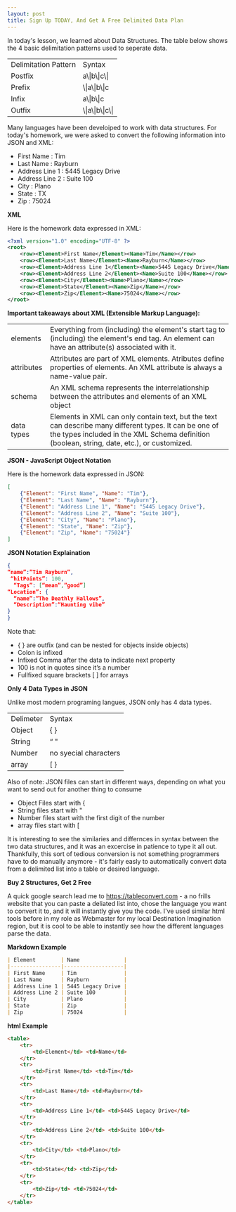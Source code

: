 ```yaml
---
layout: post
title: Sign Up TODAY, And Get A Free Delimited Data Plan
---
```


In today's lesson, we learned about Data Structures. The table below shows the 4 basic delimitation patterns used to seperate data. 

<table>
    <tr>
        <td>Delimitation Pattern     </td>
        <td>Syntax</td>
    </tr>
    <tr>
        <td>Postfix</td>
        <td>a\|b\|c\|</td>
    </tr>
    <tr>
        <td>Prefix</td>
        <td>\|a\|b\|c</td>
    </tr>
    <tr>
        <td>Infix</td>
        <td>a\|b\|c</td>
    </tr>
    <tr>
        <td>Outfix</td>
        <td>\|a\|b\|c\|</td>
    </tr>
</table>


Many languages have been develoiped to work with data structures. For today's homework, we were asked to convert the following information into JSON and XML:

*  First Name : Tim 
*  Last Name : Rayburn 
*  Address Line 1 : 5445 Legacy Drive 
*  Address Line 2 : Suite 100
*  City : Plano 
*  State : TX 
*  Zip : 75024
 

**XML**

Here is the homework data expressed in XML:


```xml
<?xml version="1.0" encoding="UTF-8" ?>
<root>
    <row><Element>First Name</Element><Name>Tim</Name></row>
    <row><Element>Last Name</Element><Name>Rayburn</Name></row>
    <row><Element>Address Line 1</Element><Name>5445 Legacy Drive</Name></row>
    <row><Element>Address Line 2</Element><Name>Suite 100</Name></row>
    <row><Element>City</Element><Name>Plano</Name></row>
    <row><Element>State</Element><Name>Zip</Name></row>
    <row><Element>Zip</Element><Name>75024</Name></row>
</root>
```

**Important takeaways about XML (Extensible Markup Language):**




<table>
        <tr>
        <td>elements</td>
        <td>Everything from (including) the element's start tag to (including) the element's end tag. An element can have an attribute(s) associated with it.</td>
    </tr>
    <tr>
        <td>attributes</td>
        <td>Attributes are part of XML elements. Atributes define properties of elements. An XML attribute is always a name-value pair.</td>
    </tr>
    <tr>
        <td>schema</td>
        <td>An XML schema represents the interrelationship between the attributes and elements of an XML object</td>
    </tr>
    <tr>
        <td>data types</td>
        <td>Elements in XML can only contain text, but the text can describe many different types. It can be one of the types included in the XML Schema definition (boolean, string, date, etc.), or customized.</td>
    </tr>
</table>


**JSON - JavaScript Object Notation**

Here is the homework data expressed in JSON:

```json
[
    {"Element": "First Name", "Name": "Tim"},
    {"Element": "Last Name", "Name": "Rayburn"},
    {"Element": "Address Line 1", "Name": "5445 Legacy Drive"},
    {"Element": "Address Line 2", "Name": "Suite 100"},
    {"Element": "City", "Name": "Plano"},
    {"Element": "State", "Name": "Zip"},
    {"Element": "Zip", "Name": "75024"}
]
```

**JSON Notation Explaination**

```json
{
“name”:”Tim Rayburn”, 
 “hitPoints”: 100,
  “Tags”: [“mean”,”good”] 
“Location”: {
  “name”:”The Deathly Hallows”,
  “Description”:“Haunting vibe”
}
}
```

Note that:
* {  } are outfix (and can be nested for objects inside objects)
* Colon is infixed
* Infixed Comma after the data to indicate next property
* 100 is not in quotes since it’s a number
* Fullfixed square brackets [  ] for arrays
                 

**Only 4 Data Types in JSON**

Unlike most modern programing langues, JSON only has 4 data types. 

<table>
    <tr>
        <td>Delimeter</td>
        <td>Syntax</td>
    </tr>
    <tr>
        <td>Object</td>
        <td>{  } </td>
    </tr>
    <tr>
        <td>String</td>
        <td>“     "</td>
    </tr>
    <tr>
        <td>Number</td>
        <td>no syecial characters</td>
    </tr>
    <tr>
        <td>array</td>
        <td>[    }</td>
    </tr>
</table>



Also of note: JSON files can start in different ways, depending on what you want to send out for another thing to consume
* Object Files start with {
* String files start with "
* Number files start with the first digit of the number
* array files start with [


It is interesting to see the similaries and differnces in syntax between the two data structures, and it was an excercise in patience to type it all out. Thankfully, this sort of tedious conversion is not something programmers have to do manually anymore - it's fairly easly to automatically convert data from a delimited list into a table or desired language.


**Buy 2 Structures, Get 2 Free**

A quick google search lead me to https://tableconvert.com - a no frills website that you can paste a deliated list into, chose the language you want to convert it to, and it will instantly give you the code. I've used similar html tools before in my role as Webmaster for my local Destination Imagination region, but it is cool to be able to instantly see how the different languages parse the data.

**Markdown Example**


```markdown
| Element        | Name              |
|----------------|-------------------|
| First Name     | Tim               |
| Last Name      | Rayburn           |
| Address Line 1 | 5445 Legacy Drive |
| Address Line 2 | Suite 100         |
| City           | Plano             |
| State          | Zip               |
| Zip            | 75024             |
```


**html Example**

```html
<table>
    <tr>        
        <td>Element</td> <td>Name</td>
    </tr>
    <tr>
        <td>First Name</td> <td>Tim</td>
    </tr>
    <tr>
        <td>Last Name</td> <td>Rayburn</td>
    </tr>
    <tr>
        <td>Address Line 1</td> <td>5445 Legacy Drive</td>
    </tr>
    <tr>
        <td>Address Line 2</td> <td>Suite 100</td>
    </tr>
    <tr>
        <td>City</td> <td>Plano</td>
    </tr>
    <tr>
        <td>State</td> <td>Zip</td>
    </tr>
    <tr>
        <td>Zip</td> <td>75024</td>
    </tr>
</table>
```






